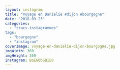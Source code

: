 ```yaml
---
layout: instagram
title: "Voyage en Danielie #dijon #bourgogne"
date: "2018-09-23"
categories: 
  - "trucs-instagrammes"
tags: 
  - "bourgogne"
  - "instagram"
coverImage: voyage-en-danielie-dijon-bourgogne.jpg
imgWidth: 360
imgHeight: 360
instagram: BoEGObGDIE0
---
```

